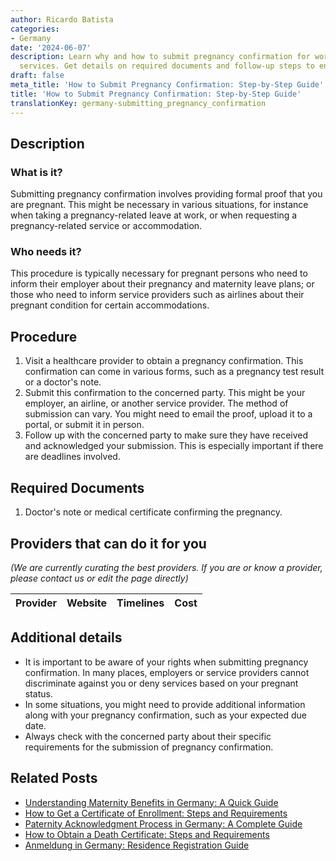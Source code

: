 ```yaml
---
author: Ricardo Batista
categories:
- Germany
date: '2024-06-07'
description: Learn why and how to submit pregnancy confirmation for work leave or
  services. Get details on required documents and follow-up steps to ensure acknowledgment.
draft: false
meta_title: 'How to Submit Pregnancy Confirmation: Step-by-Step Guide'
title: 'How to Submit Pregnancy Confirmation: Step-by-Step Guide'
translationKey: germany-submitting_pregnancy_confirmation
---
```


## Description
### What is it?
Submitting pregnancy confirmation involves providing formal proof that you are pregnant. This might be necessary in various situations, for instance when taking a pregnancy-related leave at work, or when requesting a pregnancy-related service or accommodation. 
### Who needs it?
This procedure is typically necessary for pregnant persons who need to inform their employer about their pregnancy and maternity leave plans; or those who need to inform service providers such as airlines about their pregnant condition for certain accommodations.

## Procedure
1. Visit a healthcare provider to obtain a pregnancy confirmation. This confirmation can come in various forms, such as a pregnancy test result or a doctor's note.
2. Submit this confirmation to the concerned party. This might be your employer, an airline, or another service provider. The method of submission can vary. You might need to email the proof, upload it to a portal, or submit it in person.
3. Follow up with the concerned party to make sure they have received and acknowledged your submission. This is especially important if there are deadlines involved.

## Required Documents
1. Doctor's note or medical certificate confirming the pregnancy.
  
## Providers that can do it for you

_(We are currently curating the best providers. If you are or know a provider, please contact us or edit the page directly)_

| Provider        |     Website     |     Timelines    |       Cost      |
| --------------- | --------------- |  :-------------: | :-------------: |

## Additional details
- It is important to be aware of your rights when submitting pregnancy confirmation. In many places, employers or service providers cannot discriminate against you or deny services based on your pregnant status.
- In some situations, you might need to provide additional information along with your pregnancy confirmation, such as your expected due date.
- Always check with the concerned party about their specific requirements for the submission of pregnancy confirmation.


## Related Posts

- [Understanding Maternity Benefits in Germany: A Quick Guide](https://tramitit.com/guides/germany/applying_for_maternity_benefit/)
- [How to Get a Certificate of Enrollment: Steps and Requirements](https://tramitit.com/guides/germany/requesting_a_certificate_of_enrollment/)
- [Paternity Acknowledgment Process in Germany: A Complete Guide](https://tramitit.com/guides/germany/paternity_acknowledgment/)
- [How to Obtain a Death Certificate: Steps and Requirements](https://tramitit.com/guides/germany/applying_for_a_death_certificate/)
- [Anmeldung in Germany: Residence Registration Guide](https://tramitit.com/guides/germany/registration_of_residence/)